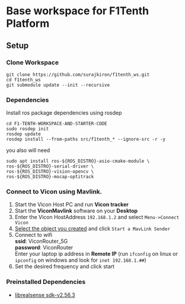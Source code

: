 
# Base workspace for F1Tenth Platform

## Setup
###  Clone Workspace
    git clone https://github.com/surajkiron/f1tenth_ws.git
    cd f1tenth_ws
    git submodule update --init --recursive 
### Dependencies

Install ros package dependencies using rosdep

    cd F1-TENTH-WORKSPACE-AND-STARTER-CODE
    sudo rosdep init
    rosdep update
    rosdep install --from-paths src/f1tenth_* --ignore-src -r -y

you also will need
    
    sudo apt install ros-${ROS_DISTRO}-asio-cmake-module \
    ros-${ROS_DISTRO}-serial-driver \
    ros-${ROS_DISTRO}-vision-opencv \
    ros-${ROS_DISTRO}-mocap-optitrack

### Connect to Vicon using Mavlink.

1. Start the Vicon Host PC and run **Vicon tracker**
2. Start the **ViconMavlink** software on your **Desktop**
3. Enter the Vicon HostAddress `192.168.1.2`  and select `Menu->Connect Vicon`
4. [Select the object you created](https://www.youtube.com/watch?v=dGMwVMiX7-I) and click `Start a MavLink Sender`
5. Connect to wifi<br>
    **ssid**: ViconRouter_5G<br>
    **password**: ViconRouter<br>
    Enter your laptop ip address in **Remote IP**
    (run `ifconfig` on linux or `ipconfig` on windows and look for `inet 192.168.1.##`)
6. Set the desired frequency and click start

### Preinstalled Dependencies
- [librealsense sdk-v2.56.3](https://github.com/IntelRealSense/librealsense/blob/v2.56.3/doc/installation.md)

<!-- # Usage
    ros2 run vicon_control vicon_bridge

    ros2 launch  -->
